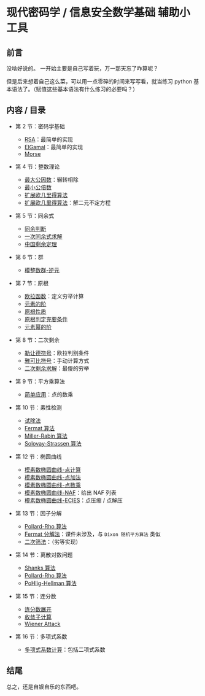 # 现代密码学 / 信息安全数学基础 辅助小工具

## 前言

没啥好说的。
一开始主要是自己写着玩，万一那天忘了咋算呢？

但是后来想着自己这么菜，可以用一点零碎的时间来写写看，就当练习 python 基本语法了。（赋值这些基本语法有什么练习的必要吗？）

## 内容 / 目录

* 第 2 节：密码学基础
    * [RSA](https://github.com/skyleaworlder/ShiCrypto/blob/master/RSA.py#L13)：最简单的实现
    * [ElGamal](https://github.com/skyleaworlder/ShiCrypto/blob/master/ElGamal.py#L10)：最简单的实现
    * [Morse](https://github.com/skyleaworlder/ShiCrypto/blob/master/Morse.py#L4)

* 第 4 节：整数理论
    * [最大公因数](https://github.com/skyleaworlder/ShiCrypto/blob/master/Calcu.py#L25)：辗转相除
    * [最小公倍数](https://github.com/skyleaworlder/ShiCrypto/blob/master/Calcu.py#L28)
    * [扩展欧几里得算法](https://github.com/skyleaworlder/ShiCrypto/blob/master/Calcu.py#L31)
    * [扩展欧几里得算法](https://github.com/skyleaworlder/ShiCrypto/blob/master/Calcu.py#L38)：解二元不定方程

* 第 5 节：同余式
    * [同余判断](https://github.com/skyleaworlder/ShiCrypto/blob/master/ConMod.py#L4)
    * [一次同余式求解](https://github.com/skyleaworlder/ShiCrypto/blob/master/ConMod.py#L17)
    * [中国剩余定理](https://github.com/skyleaworlder/ShiCrypto/blob/master/CRT.py#L9)

* 第 6 节：群
    * [模整数群-逆元](https://github.com/skyleaworlder/ShiCrypto/blob/master/Calcu.py#L57)

* 第 7 节：原根
    * [欧拉函数](https://github.com/skyleaworlder/ShiCrypto/blob/master/Calcu.py#L65)：定义穷举计算
    * [元素的阶](https://github.com/skyleaworlder/ShiCrypto/blob/master/Primitive.py#L10)
    * [原根性质](https://github.com/skyleaworlder/ShiCrypto/blob/master/Primitive.py#L22)
    * [原根判定充要条件](https://github.com/skyleaworlder/ShiCrypto/blob/master/Primitive.py#L34)
    * [元素幂的阶](https://github.com/skyleaworlder/ShiCrypto/blob/master/Primitive.py#L58)

* 第 8 节：二次剩余
    * [勒让德符号](https://github.com/skyleaworlder/ShiCrypto/blob/master/QuadResidue.py#L14)：欧拉判别条件
    * [雅可比符号](https://github.com/skyleaworlder/ShiCrypto/blob/master/QuadResidue.py#L21)：手动计算方式
    * [二次剩余求解](https://github.com/skyleaworlder/ShiCrypto/blob/master/Calcu.py#L58)：最傻的穷举

* 第 9 节：平方乘算法
    * [简单应用](https://github.com/skyleaworlder/ShiCrypto/blob/master/ECC.py#L122)：点的数乘

* 第 10 节：素性检测
    * [试除法](https://github.com/skyleaworlder/ShiCrypto/blob/master/PrimeTest.py#L32)
    * [Fermat 算法](https://github.com/skyleaworlder/ShiCrypto/blob/master/PrimeTest.py#L19)
    * [Miller-Rabin 算法](https://github.com/skyleaworlder/ShiCrypto/blob/master/PrimeTest.py#L41)
    * [Solovay-Strassen 算法](https://github.com/skyleaworlder/ShiCrypto/blob/master/PrimeTest.py#L60)

* 第 12 节：椭圆曲线
    * [模素数椭圆曲线-点计算](https://github.com/skyleaworlder/ShiCrypto/blob/master/ECC.py#L68)
    * [模素数椭圆曲线-点加法](https://github.com/skyleaworlder/ShiCrypto/blob/master/ECC.py#L85)
    * [模素数椭圆曲线-点数乘](https://github.com/skyleaworlder/ShiCrypto/blob/master/ECC.py#L122)
    * [模素数椭圆曲线-NAF](https://github.com/skyleaworlder/ShiCrypto/blob/master/ECC.py#L36)：给出 NAF 列表
    * [模素数椭圆曲线-ECIES](https://github.com/skyleaworlder/ShiCrypto/blob/master/ECIES.py#L14)：点压缩 / 点解压

* 第 13 节：因子分解
    * [Pollard-Rho 算法](https://github.com/skyleaworlder/ShiCrypto/blob/master/IntFactorize.py#L126)
    * [Fermat 分解法](https://github.com/skyleaworlder/ShiCrypto/blob/master/IntFactorize.py#L169)：课件未涉及，与 `Dixon 随机平方算法` 类似
    * [二次筛法](https://github.com/skyleaworlder/ShiCrypto/blob/master/IntFactorize.py#L32)：（劣等实现）

* 第 14 节：离散对数问题
    * [Shanks 算法](https://github.com/skyleaworlder/ShiCrypto/blob/master/Shanks.py#L12)
    * [Pollard-Rho 算法](https://github.com/skyleaworlder/ShiCrypto/blob/master/Pollard-Rho-Log.py#L16)
    * [PoHlig-Hellman 算法](https://github.com/skyleaworlder/ShiCrypto/blob/master/Pohlig-Hellman.py#L18)

* 第 15 节：连分数
    * [连分数展开](https://github.com/skyleaworlder/ShiCrypto/blob/master/continued.py#L27)
    * [收敛子计算](https://github.com/skyleaworlder/ShiCrypto/blob/master/continued.py#L30)
    * [Wiener Attack](https://github.com/skyleaworlder/ShiCrypto/blob/master/IntFactorize.py#L198)

* 第 16 节：多项式系数
    * [多项式系数计算](https://github.com/skyleaworlder/ShiCrypto/blob/master/MultCoef.py#L10)：包括二项式系数

## 结尾

总之，还是自娱自乐的东西吧。
